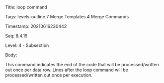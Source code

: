 Title:  loop command

Tags:   levels-outline.7 Merge Templates.4 Merge Commands

Timestamp: 20210616230442

Seq:    8.4.15

Level:  4 - Subsection

Body: 

This command indicates the end of the code that will be processed/written out once per data row. Lines after the loop command will be processed/written out once per execution.

